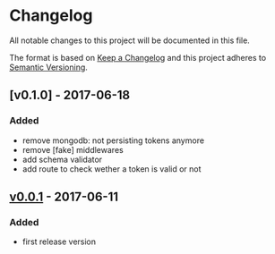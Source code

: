 # Changelog
All notable changes to this project will be documented in this file.

The format is based on [Keep a Changelog](http://keepachangelog.com/)
and this project adheres to [Semantic Versioning](http://semver.org/).

## [v0.1.0] - 2017-06-18
### Added
- remove mongodb: not persisting tokens anymore
- remove [fake] middlewares
- add schema validator
- add route to check wether a token is valid or not

## [v0.0.1] - 2017-06-11
### Added
- first release version

[v0.0.1]: https://github.com/cookie-cage/resume-token-api/tags/v0.0.1
